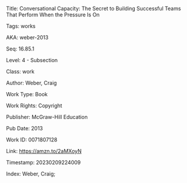 Title:  Conversational Capacity: The Secret to Building Successful Teams That Perform When the Pressure Is On

Tags:   works

AKA:    weber-2013

Seq:    16.85.1

Level:  4 - Subsection

Class:  work

Author: Weber, Craig

Work Type: Book

Work Rights: Copyright

Publisher: McGraw-Hill Education

Pub Date: 2013

Work ID: 0071807128

Link:   https://amzn.to/2aMXoyN

Timestamp: 20230209224009

Index:  Weber, Craig; 
